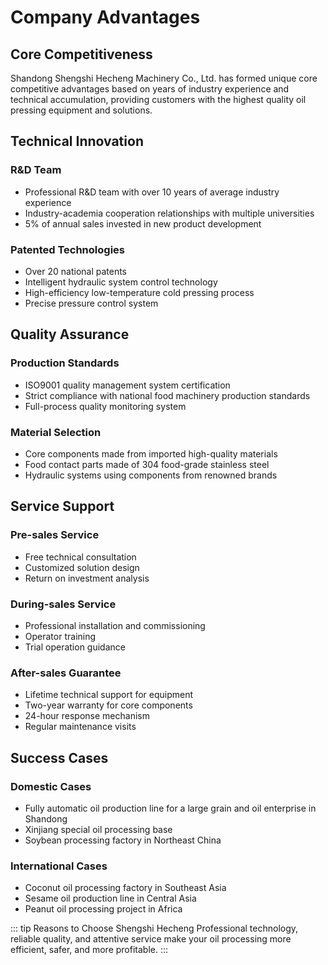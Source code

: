 # Company Advantages

## Core Competitiveness

Shandong Shengshi Hecheng Machinery Co., Ltd. has formed unique core competitive advantages based on years of industry experience and technical accumulation, providing customers with the highest quality oil pressing equipment and solutions.

## Technical Innovation

### R&D Team
- Professional R&D team with over 10 years of average industry experience
- Industry-academia cooperation relationships with multiple universities
- 5% of annual sales invested in new product development

### Patented Technologies
- Over 20 national patents
- Intelligent hydraulic system control technology
- High-efficiency low-temperature cold pressing process
- Precise pressure control system

## Quality Assurance

### Production Standards
- ISO9001 quality management system certification
- Strict compliance with national food machinery production standards
- Full-process quality monitoring system

### Material Selection
- Core components made from imported high-quality materials
- Food contact parts made of 304 food-grade stainless steel
- Hydraulic systems using components from renowned brands

## Service Support

### Pre-sales Service
- Free technical consultation
- Customized solution design
- Return on investment analysis

### During-sales Service
- Professional installation and commissioning
- Operator training
- Trial operation guidance

### After-sales Guarantee
- Lifetime technical support for equipment
- Two-year warranty for core components
- 24-hour response mechanism
- Regular maintenance visits

## Success Cases

### Domestic Cases
- Fully automatic oil production line for a large grain and oil enterprise in Shandong
- Xinjiang special oil processing base
- Soybean processing factory in Northeast China

### International Cases
- Coconut oil processing factory in Southeast Asia
- Sesame oil production line in Central Asia
- Peanut oil processing project in Africa

::: tip Reasons to Choose Shengshi Hecheng
Professional technology, reliable quality, and attentive service make your oil processing more efficient, safer, and more profitable.
:::